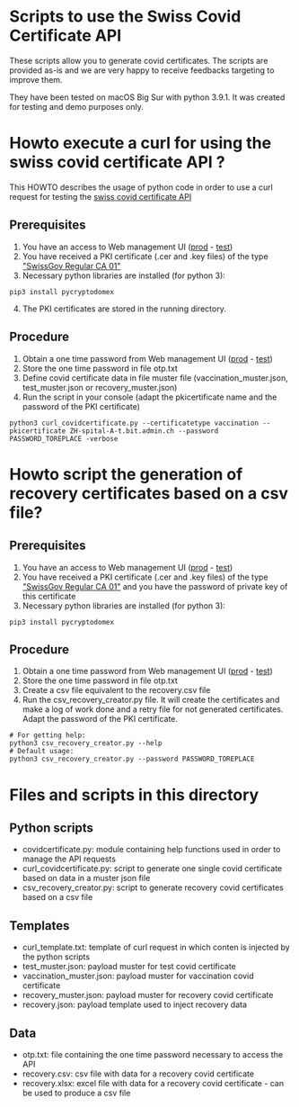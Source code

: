 # Scripts to use the Swiss Covid Certificate API

These scripts allow you to generate covid certificates. The scripts are provided as-is and we are very happy to receive feedbacks targeting to improve them.

They have been tested on macOS Big Sur with python 3.9.1. It was created for testing and demo purposes only. 

# Howto execute a curl for using the swiss covid certificate API ?

This HOWTO describes the usage of python code in order to use a curl request for testing the [swiss covid certificate API](https://github.com/admin-ch/CovidCertificate-Apidoc)

## Prerequisites
1. You have an access to Web management UI ([prod](https://www.covidcertificate.admin.ch/) - [test](https://www.covidcertificate-a.admin.ch/))
2. You have received a PKI certificate (.cer and .key files) of the type ["SwissGov Regular CA 01"](https://www.bit.admin.ch/bit/en/home/subsites/allgemeines-zur-swiss-government-pki/rootzertifikate/swiss-government-root-ca-ii.html)
3. Necessary python libraries are installed (for python 3):
```
pip3 install pycryptodomex
```
4. The PKI certificates are stored in the running directory.

## Procedure
1. Obtain a one time password from Web management UI ([prod](https://www.covidcertificate.admin.ch/) - [test](https://www.covidcertificate-a.admin.ch/))
2. Store the one time password in file otp.txt
3. Define covid certificate data in file muster file (vaccination_muster.json, test_muster.json or recovery_muster.json)
4. Run the script in your console (adapt the pkicertificate name and the password of the PKI certificate)
```
python3 curl_covidcertificate.py --certificatetype vaccination --pkicertificate ZH-spital-A-t.bit.admin.ch --password PASSWORD_TOREPLACE -verbose
```

# Howto script the generation of recovery certificates based on a csv file?

## Prerequisites
1. You have an access to Web management UI ([prod](https://www.covidcertificate.admin.ch/) - [test](https://www.covidcertificate-a.admin.ch/))
2. You have received a PKI certificate (.cer and .key files) of the type ["SwissGov Regular CA 01"](https://www.bit.admin.ch/bit/en/home/subsites/allgemeines-zur-swiss-government-pki/rootzertifikate/swiss-government-root-ca-ii.html) and you have the password of private key of this certificate
3. Necessary python libraries are installed (for python 3):
```
pip3 install pycryptodomex
```
## Procedure
1. Obtain a one time password from Web management UI ([prod](https://www.covidcertificate.admin.ch/) - [test](https://www.covidcertificate-a.admin.ch/))
2. Store the one time password in file otp.txt
3. Create a csv file equivalent to the recovery.csv file
5. Run the csv_recovery_creator.py file. It will create the certificates and make a log of work done and a retry file for not generated certificates. Adapt the password of the PKI certificate.
```
# For getting help:
python3 csv_recovery_creator.py --help
# Default usage:
python3 csv_recovery_creator.py --password PASSWORD_TOREPLACE
```

# Files and scripts in this directory

## Python scripts
- covidcertificate.py: module containing help functions used in order to manage the API requests 
- curl_covidcertificate.py: script to generate one single covid certificate based on data in a muster json file
- csv_recovery_creator.py: script to generate recovery covid certificates based on a csv file

## Templates
- curl_template.txt: template of curl request in which conten is injected by the python scripts
- test_muster.json: payload muster for test covid certificate
- vaccination_muster.json: payload muster for vaccination covid certificate
- recovery_muster.json: payload muster for recovery covid certificate
- recovery.json: payload template used to inject recovery data

## Data
- otp.txt: file containing the one time password necessary to access the API
- recovery.csv: csv file with data for a recovery covid certificate
- recovery.xlsx: excel file with data for a recovery covid certificate - can be used to produce a csv file
